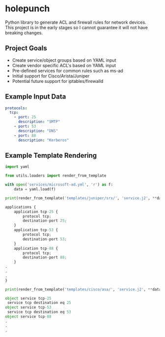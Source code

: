 # holepunch
Python library to generate ACL and firewall rules for network devices.  
This project is in the early stages so I cannot guarantee it will not have breaking changes.

## Project Goals
- Create service/object groups based on YAML input
- Create vendor specific ACL's based on YAML input
- Pre-defined services for common rules such as ms-ad 
- Initial support for Cisco/Arista/Juniper
- Potential future support for iptables/firewalld

## Example Input Data

```yaml
protocols:
  tcp:
    - port: 25 
      description: "SMTP"
    - port: 53 
      description: "DNS"
    - port: 88
      description: "Kerberos"
```

## Example Template Rendering

```python
import yaml

from utils.loaders import render_from_template

with open('services/microsoft-ad.yml', 'r') as f:                        
    data = yaml.load(f)

print(render_from_template('templates/juniper/srx/', 'service.j2', **data))

applications {
    application tcp-25 {
        protocol tcp;
        destination-port 25;
    }
    application tcp-53 {
        protocol tcp;
        destination-port 53;
    }
    application tcp-88 {
        protocol tcp;
        destination-port 88;
    }
.
.
.
}

print(render_from_template('templates/cisco/asa/', 'service.j2', **data))

object service tcp-25
 service tcp destination eq 25
object service tcp-53
 service tcp destination eq 53
object service tcp-88
.
.
.
```

